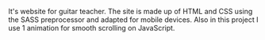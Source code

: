 It's website for guitar teacher. The site is made up of HTML and CSS using the SASS preprocessor and adapted for mobile devices. Also in this project I use 1 animation for smooth scrolling on JavaScript. 
